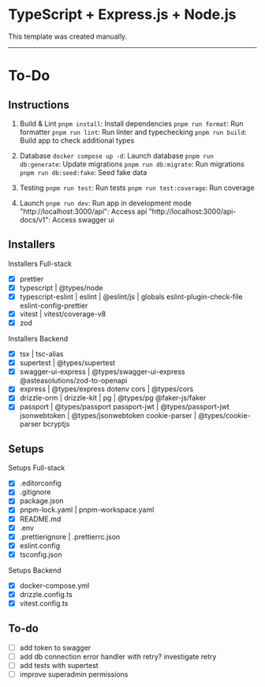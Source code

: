 # TypeScript + Express.js + Node.js

This template was created manually.

---

# To-Do

## Instructions

1. Build & Lint
   `pnpm install`: Install dependencies
   `pnpm run format`: Run formatter
   `pnpm run lint`: Run linter and typechecking
   `pnpm run build`: Build app to check additional types

2. Database
   `docker compose up -d`: Launch database
   `pnpm run db:generate`: Update migrations
   `pnpm run db:migrate`: Run migrations
   `pnpm run db:seed:fake`: Seed fake data

3. Testing
   `pnpm run test`: Run tests
   `pnpm run test:coverage`: Run coverage

4. Launch
   `pnpm run dev`: Run app in development mode
   "http://localhost:3000/api": Access api
   "http://localhost:3000/api-docs/v1": Access swagger ui

## Installers

Installers Full-stack

- [x] prettier
- [x] typescript | @types/node
- [x] typescript-eslint | eslint | @eslint/js | globals
      eslint-plugin-check-file
      eslint-config-prettier
- [x] vitest | vitest/coverage-v8
- [x] zod

Installers Backend

- [x] tsx | tsc-alias
- [x] supertest | @types/supertest
- [x] swagger-ui-express | @types/swagger-ui-express
      @asteasolutions/zod-to-openapi
- [x] express | @types/express
      dotenv
      cors | @types/cors
- [x] drizzle-orm | drizzle-kit | pg | @types/pg
      @faker-js/faker
- [x] passport | @types/passport
      passport-jwt | @types/passport-jwt
      jsonwebtoken | @types/jsonwebtoken
      cookie-parser | @types/cookie-parser
      bcryptjs

## Setups

Setups Full-stack

- [x] .editorconfig
- [x] .gitignore
- [x] package.json
- [x] pnpm-lock.yaml | pnpm-workspace.yaml
- [x] README.md
- [x] .env
- [x] .prettierignore | .prettierrc.json
- [x] eslint.config
- [x] tsconfig.json

Setups Backend

- [x] docker-compose.yml
- [x] drizzle.config.ts
- [x] vitest.config.ts

## To-do

- [ ] add token to swagger
- [ ] add db connection error handler with retry? investigate retry
- [ ] add tests with supertest
- [ ] improve superadmin permissions
